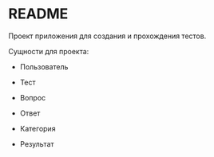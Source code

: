 # README

Проект приложения для создания и прохождения тестов.

Сущности для проекта:

  - Пользователь

  - Тест

  - Вопрос

  - Ответ

  - Категория

  - Результат
  
